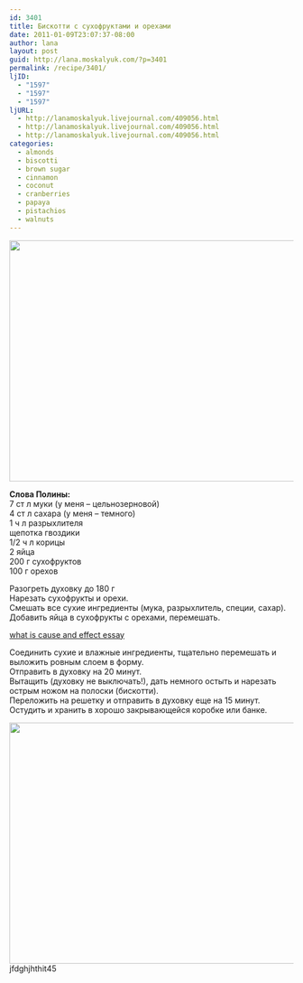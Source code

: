 ```yaml
---
id: 3401
title: Бискотти с сухофруктами и орехами
date: 2011-01-09T23:07:37-08:00
author: lana
layout: post
guid: http://lana.moskalyuk.com/?p=3401
permalink: /recipe/3401/
ljID:
  - "1597"
  - "1597"
  - "1597"
ljURL:
  - http://lanamoskalyuk.livejournal.com/409056.html
  - http://lanamoskalyuk.livejournal.com/409056.html
  - http://lanamoskalyuk.livejournal.com/409056.html
categories:
  - almonds
  - biscotti
  - brown sugar
  - cinnamon
  - coconut
  - cranberries
  - papaya
  - pistachios
  - walnuts
---
```

<img loading="lazy" class="alignnone" title="biscotti" src="http://farm6.static.flickr.com/5048/5342169332_0cc042c811_z.jpg" alt="" width="640" height="427" />

**Слова Полины:**  
7 ст л муки (у меня – цельнозерновой)  
4 ст л сахара (у меня – темного)  
1 ч л разрыхлителя  
щепотка гвоздики  
1/2 ч л корицы  
2 яйца  
200 г сухофруктов  
100 г орехов

Разогреть духовку до 180 г  
Нарезать сухофрукты и орехи.  
Смешать все сухие ингредиенты (мука, разрыхлитель, специи, сахар).  
Добавить яйца в сухофрукты с орехами, перемешать.

<div>
  <a href='http://causeandeffectessayy.com/' title='what is cause and effect essay'>what is cause and effect essay</a>
</div>

Соединить сухие и влажные ингредиенты, тщательно перемешать и выложить ровным слоем в форму.  
Отправить в духовку на 20 минут.  
Вытащить (духовку не выключать!), дать немного остыть и нарезать острым ножом на полоски (бискотти).  
Переложить на решетку и отправить в духовку еще на 15 минут.  
Остудить и хранить в хорошо закрывающейся коробке или банке.

<img loading="lazy" class="alignnone" title="biscotti" src="http://farm6.static.flickr.com/5088/5341551473_83cdfe6d11_z.jpg" alt="" width="640" height="427" /> 

<div>
  jfdghjhthit45
</div>